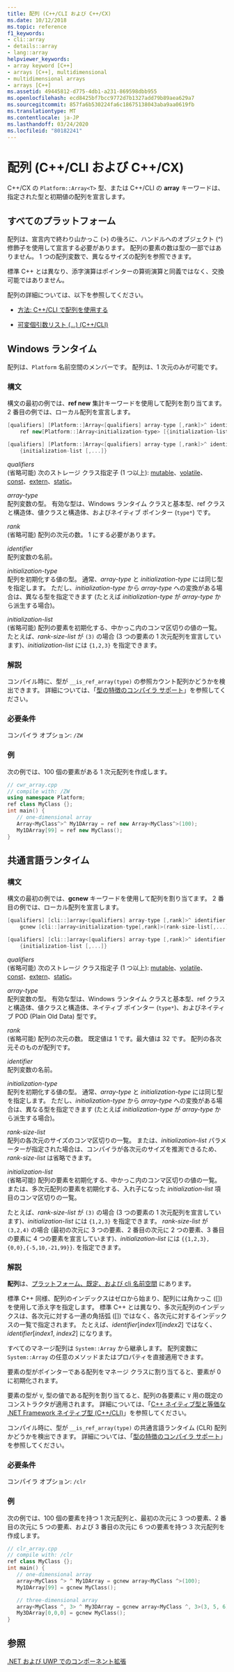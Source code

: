 ```yaml
---
title: 配列 (C++/CLI および C++/CX)
ms.date: 10/12/2018
ms.topic: reference
f1_keywords:
- cli::array
- details::array
- lang::array
helpviewer_keywords:
- array keyword [C++]
- arrays [C++], multidimensional
- multidimensional arrays
- arrays [C++]
ms.assetid: 49445812-d775-4db1-a231-869598dbb955
ms.openlocfilehash: ecd8425bf7bcc9772d7b1327add79b89aea629a7
ms.sourcegitcommit: 857fa6b530224fa6c18675138043aba9aa0619fb
ms.translationtype: MT
ms.contentlocale: ja-JP
ms.lasthandoff: 03/24/2020
ms.locfileid: "80182241"
---
```

# <a name="arrays-ccli-and-ccx"></a>配列 (C++/CLI および C++/CX)

C++/CX の `Platform::Array<T>` 型、または C++/CLI の **array** キーワードは、指定された型と初期値の配列を宣言します。

## <a name="all-platforms"></a>すべてのプラットフォーム

配列は、宣言内で終わり山かっこ (>) の後ろに、ハンドルへのオブジェクト (^) 修飾子を使用して宣言する必要があります。
配列の要素の数は型の一部ではありません。 1 つの配列変数で、異なるサイズの配列を参照できます。

標準 C++ とは異なり、添字演算はポインターの算術演算と同義ではなく、交換可能ではありません。

配列の詳細については、以下を参照してください。

- [方法: C++/CLI で配列を使用する](../dotnet/how-to-use-arrays-in-cpp-cli.md)

- [可変個引数リスト (...) (C++/CLI)](variable-argument-lists-dot-dot-dot-cpp-cli.md)

## <a name="windows-runtime"></a>Windows ランタイム

配列は、`Platform` 名前空間のメンバーです。 配列は、1 次元のみが可能です。

### <a name="syntax"></a>構文

構文の最初の例では、**ref new** 集計キーワードを使用して配列を割り当てます。 2 番目の例では、ローカル配列を宣言します。

```cpp
[qualifiers] [Platform::]Array<[qualifiers] array-type [,rank]>^ identifier =
    ref new[Platform::]Array<initialization-type> [{initialization-list [,...]}]

[qualifiers] [Platform::]Array<[qualifiers] array-type [,rank]>^ identifier =
    {initialization-list [,...]}
```

*qualifiers*<br/>
(省略可能) 次のストレージ クラス指定子 (1 つ以上): [mutable](../cpp/mutable-data-members-cpp.md)、[volatile](../cpp/volatile-cpp.md)、[const](../cpp/const-cpp.md)、[extern](../cpp/using-extern-to-specify-linkage.md)、[static](../cpp/static-members-cpp.md)。

*array-type*<br/>
配列変数の型。 有効な型は、Windows ランタイム クラスと基本型、ref クラスと構造体、値クラスと構造体、およびネイティブ ポインター (`type*`) です。

*rank*<br/>
(省略可能) 配列の次元の数。 1 にする必要があります。

*identifier*<br/>
配列変数の名前。

*initialization-type*<br/>
配列を初期化する値の型。 通常、*array-type* と *initialization-type* には同じ型を指定します。 ただし、*initialization-type* から *array-type* への変換がある場合は、異なる型を指定できます (たとえば *initialization-type* が *array-type* から派生する場合)。

*initialization-list*<br/>
(省略可能) 配列の要素を初期化する、中かっこ内のコンマ区切りの値の一覧。 たとえば、*rank-size-list* が `(3)` の場合 (3 つの要素の 1 次元配列を宣言しています)、*initialization-list* には `{1,2,3}` を指定できます。

### <a name="remarks"></a>解説

コンパイル時に、型が `__is_ref_array(type)` の参照カウント配列かどうかを検出できます。 詳細については、「[型の特徴のコンパイラ サポート](compiler-support-for-type-traits-cpp-component-extensions.md)」を参照してください。

### <a name="requirements"></a>必要条件

コンパイラ オプション: `/ZW`

### <a name="examples"></a>例

次の例では、100 個の要素がある 1 次元配列を作成します。

```cpp
// cwr_array.cpp
// compile with: /ZW
using namespace Platform;
ref class MyClass {};
int main() {
   // one-dimensional array
   Array<MyClass^>^ My1DArray = ref new Array<MyClass^>(100);
   My1DArray[99] = ref new MyClass();
}
```

## <a name="common-language-runtime"></a>共通言語ランタイム

### <a name="syntax"></a>構文

構文の最初の例では、**gcnew** キーワードを使用して配列を割り当てます。 2 番目の例では、ローカル配列を宣言します。

```cpp
[qualifiers] [cli::]array<[qualifiers] array-type [,rank]>^ identifier =
    gcnew [cli::]array<initialization-type[,rank]>(rank-size-list[,...]) [{initialization-list [,...]}]

[qualifiers] [cli::]array<[qualifiers] array-type [,rank]>^ identifier =
    {initialization-list [,...]}
```

*qualifiers*<br/>
(省略可能) 次のストレージ クラス指定子 (1 つ以上): [mutable](../cpp/mutable-data-members-cpp.md)、[volatile](../cpp/volatile-cpp.md)、[const](../cpp/const-cpp.md)、[extern](../cpp/using-extern-to-specify-linkage.md)、[static](../cpp/static-members-cpp.md)。

*array-type*<br/>
配列変数の型。 有効な型は、Windows ランタイム クラスと基本型、ref クラスと構造体、値クラスと構造体、ネイティブ ポインター (`type*`)、およびネイティブ POD (Plain Old Data) 型です。

*rank*<br/>
(省略可能) 配列の次元の数。 既定値は 1 です。最大値は 32 です。 配列の各次元そのものが配列です。

*identifier*<br/>
配列変数の名前。

*initialization-type*<br/>
配列を初期化する値の型。 通常、*array-type* と *initialization-type* には同じ型を指定します。 ただし、*initialization-type* から *array-type* への変換がある場合は、異なる型を指定できます (たとえば *initialization-type* が *array-type* から派生する場合)。

*rank-size-list*<br/>
配列の各次元のサイズのコンマ区切りの一覧。 または、*initialization-list* パラメーターが指定された場合は、コンパイラが各次元のサイズを推測できるため、*rank-size-list* は省略できます。

*initialization-list*<br/>
(省略可能) 配列の要素を初期化する、中かっこ内のコンマ区切りの値の一覧。 または、多次元配列の要素を初期化する、入れ子になった *initialization-list* 項目のコンマ区切りの一覧。

たとえば、*rank-size-list* が `(3)` の場合 (3 つの要素の 1 次元配列を宣言しています)、*initialization-list* には `{1,2,3}` を指定できます。 *rank-size-list* が `(3,2,4)` の場合 (最初の次元に 3 つの要素、2 番目の次元に 2 つの要素、3 番目の要素に 4 つの要素を宣言しています)、*initialization-list* には `{{1,2,3},{0,0},{-5,10,-21,99}}`. を指定できます。

### <a name="remarks"></a>解説

**配列**は、[プラットフォーム、既定、および cli 名前空間](platform-default-and-cli-namespaces-cpp-component-extensions.md) にあります。

標準 C++ 同様、配列のインデックスはゼロから始まり、配列には角かっこ ([]) を使用して添え字を指定します。 標準 C++ とは異なり、多次元配列のインデックスは、各次元に対する一連の角括弧 ([]) ではなく、各次元に対するインデックスの一覧で指定されます。 たとえば、*identifier*[*index1*][*index2*] ではなく、*identifier*[*index1*, *index2*] になります。

すべてのマネージ配列は `System::Array` から継承します。 配列変数に `System::Array` の任意のメソッドまたはプロパティを直接適用できます。

要素の型がポインターである配列をマネージ クラスに割り当てると、要素が 0 に初期化されます。

要素の型が `V`, 型の値である配列を割り当てると、配列の各要素に `V` 用の既定のコンストラクタが適用されます。 詳細については、「[C++ ネイティブ型と等価な .NET Framework ネイティブ型 (C++/CLI)](../dotnet/dotnet-framework-equivalents-to-cpp-native-types-cpp-cli.md)」を参照してください。

コンパイル時に、型が `__is_ref_array(type)` の共通言語ランタイム (CLR) 配列かどうかを検出できます。 詳細については、「[型の特徴のコンパイラ サポート](compiler-support-for-type-traits-cpp-component-extensions.md)」を参照してください。

### <a name="requirements"></a>必要条件

コンパイラ オプション: `/clr`

### <a name="examples"></a>例

次の例では、100 個の要素を持つ 1 次元配列と、最初の次元に 3 つの要素、2 番目の次元に 5 つの要素、および 3 番目の次元に 6 つの要素を持つ 3 次元配列を作成します。

```cpp
// clr_array.cpp
// compile with: /clr
ref class MyClass {};
int main() {
   // one-dimensional array
   array<MyClass ^> ^ My1DArray = gcnew array<MyClass ^>(100);
   My1DArray[99] = gcnew MyClass();

   // three-dimensional array
   array<MyClass ^, 3> ^ My3DArray = gcnew array<MyClass ^, 3>(3, 5, 6);
   My3DArray[0,0,0] = gcnew MyClass();
}
```

## <a name="see-also"></a>参照

[.NET および UWP でのコンポーネント拡張](component-extensions-for-runtime-platforms.md)
